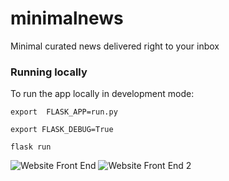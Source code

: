 # minimalnews

Minimal curated news delivered right to your inbox

### Running locally
To run the app locally in development mode:

`export  FLASK_APP=run.py`

`export FLASK_DEBUG=True`

`flask run`

![Website Front End](https://github.com/sameer-js/Minimal-News/blob/master/app/static/images/Landing%20Page%201.png)
![Website Front End 2](https://github.com/sameer-js/Minimal-News/blob/master/app/static/images/Landing%20Page%202.png)
